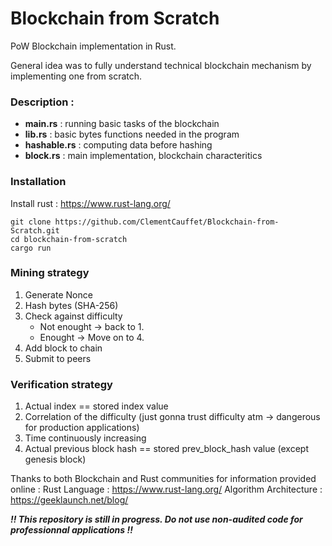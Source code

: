 # Blockchain from Scratch

PoW Blockchain implementation in Rust.

General idea was to fully understand technical blockchain mechanism by implementing one from scratch.

### Description :

- **main.rs** : running basic tasks of the blockchain
- **lib.rs** : basic bytes functions needed in the program
- **hashable.rs** : computing data before hashing
- **block.rs** : main implementation, blockchain characteritics

### Installation

Install rust : https://www.rust-lang.org/

```
git clone https://github.com/ClementCauffet/Blockchain-from-Scratch.git
cd blockchain-from-scratch
cargo run
```

### Mining strategy

1.  Generate Nonce
2.  Hash bytes (SHA-256)
3.  Check against difficulty
    - Not enought -> back to 1.
    - Enought -> Move on to 4.
4.  Add block to chain
5.  Submit to peers

### Verification strategy

1. Actual index == stored index value
2. Correlation of the difficulty (just gonna trust difficulty atm -> dangerous for production applications)
3. Time continuously increasing
4. Actual previous block hash == stored prev_block_hash value (except genesis block)

Thanks to both Blockchain and Rust communities for information provided online :
Rust Language : https://www.rust-lang.org/
Algorithm Architecture : https://geeklaunch.net/blog/

**_!! This repository is still in progress. Do not use non-audited code for professionnal applications !!_**
